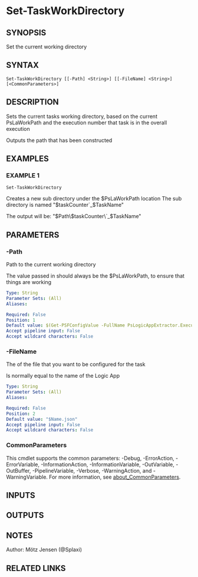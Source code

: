 ﻿---
external help file: PsLogicAppExtractor-help.xml
Module Name: PsLogicAppExtractor
online version:
schema: 2.0.0
---

# Set-TaskWorkDirectory

## SYNOPSIS
Set the current working directory

## SYNTAX

```
Set-TaskWorkDirectory [[-Path] <String>] [[-FileName] <String>] [<CommonParameters>]
```

## DESCRIPTION
Sets the current tasks working directory, based on the current PsLaWorkPath and the execution number that task is in the overall execution

Outputs the path that has been constructed

## EXAMPLES

### EXAMPLE 1
```
Set-TaskWorkDirectory
```

Creates a new sub directory under the $PsLaWorkPath location
The sub directory is named "$taskCounter\`_$TaskName"

The output will be: "$Path\$taskCounter\`_$TaskName"

## PARAMETERS

### -Path
Path to the current working directory

The value passed in should always be the $PsLaWorkPath, to ensure that things are working

```yaml
Type: String
Parameter Sets: (All)
Aliases:

Required: False
Position: 1
Default value: $(Get-PSFConfigValue -FullName PsLogicAppExtractor.Execution.WorkPath)
Accept pipeline input: False
Accept wildcard characters: False
```

### -FileName
The of the file that you want to be configured for the task

Is normally equal to the name of the Logic App

```yaml
Type: String
Parameter Sets: (All)
Aliases:

Required: False
Position: 2
Default value: "$Name.json"
Accept pipeline input: False
Accept wildcard characters: False
```

### CommonParameters
This cmdlet supports the common parameters: -Debug, -ErrorAction, -ErrorVariable, -InformationAction, -InformationVariable, -OutVariable, -OutBuffer, -PipelineVariable, -Verbose, -WarningAction, and -WarningVariable. For more information, see [about_CommonParameters](http://go.microsoft.com/fwlink/?LinkID=113216).

## INPUTS

## OUTPUTS

## NOTES
Author: Mötz Jensen (@Splaxi)

## RELATED LINKS
